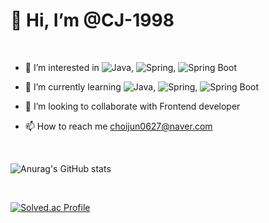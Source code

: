 # 👋 Hi, I’m @CJ-1998

<br>

- 👀 I’m interested in ![Java](https://img.shields.io/badge/Java-007396.svg?&style=for-the-badge&logo=Java&logoColor=white), ![Spring](https://img.shields.io/badge/Spring-6DB33F.svg?&style=for-the-badge&logo=Spring&logoColor=white), ![Spring Boot](https://img.shields.io/badge/Spring%20Boot-6DB33F.svg?&style=for-the-badge&logo=Spring%20Boot&logoColor=white)

- 🌱 I’m currently learning ![Java](https://img.shields.io/badge/Java-007396.svg?&style=for-the-badge&logo=Java&logoColor=white), ![Spring](https://img.shields.io/badge/Spring-6DB33F.svg?&style=for-the-badge&logo=Spring&logoColor=white), ![Spring Boot](https://img.shields.io/badge/Spring%20Boot-6DB33F.svg?&style=for-the-badge&logo=Spring%20Boot&logoColor=white)
- 💞️ I’m looking to collaborate with Frontend developer
- 📫 How to reach me choijun0627@naver.com

<br>

![Anurag's GitHub stats](https://github-readme-stats.vercel.app/api?username=CJ-1998&show_icons=true&theme=default)

<br>

[![Solved.ac Profile](http://mazassumnida.wtf/api/v2/generate_badge?boj=choijun0627)](https://solved.ac/choijun0627/)

<!---
CJ-1998/CJ-1998 is a ✨ special ✨ repository because its `README.md` (this file) appears on your GitHub profile.
You can click the Preview link to take a look at your changes.
--->

